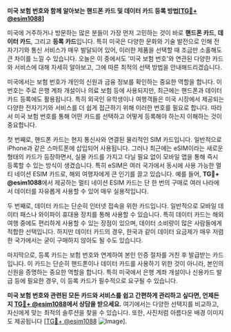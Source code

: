**미국 보험 번호와 함께 알아보는 핸드폰 카드 및 데이터 카드 등록 방법[[TG💪+ @esim1088](https://t.me/s/esim1088)]**

미국에 거주하거나 방문하는 많은 분들이 가장 먼저 고민하는 것이 바로 **핸드폰 카드**, **데이터 카드**, 그리고 **등록 카드**입니다. 특히 미국은 다양한 문화와 기술 발전으로 인해 전자기기와 통신 서비스가 매우 발달되어 있어, 이러한 제품을 선택할 때 조금만 소홀해도 큰 차이를 느낄 수 있습니다. 오늘은 이 중에서도 '미국 보험 번호'와 연관된 다양한 카드와 서비스에 대해 자세히 알아보고, 그에 따른 최적의 선택 방법을 안내해드리겠습니다.

미국에서는 보험 번호가 개인의 신원과 금융 정보를 확인하는 중요한 역할을 합니다. 이번호는 주로 은행 계좌 개설이나 의료 보험 등에 사용되지만, 최근에는 핸드폰과 데이터 카드 등록에도 활용됩니다. 특히 외국인 유학생이나 여행객들은 미국 시장에서 제공되는 다양한 전자기기와 서비스를 더 쉽게 접근하기 위해 이러한 번호를 필요로 합니다. 따라서 미국 보험 번호를 통해 어떤 카드를 선택하고 어떻게 등록해야 하는지 이해하는 것이 중요합니다.

첫 번째로, 핸드폰 카드는 현지 통신사와 연결된 물리적인 SIM 카드입니다. 일반적으로 iPhone과 같은 스마트폰에 삽입되어 사용됩니다. 그러나 최근에는 eSIM이라는 새로운 형태의 카드가 등장하면서, 실물 카드를 가지고 다닐 필요 없이 모바일 앱을 통해 즉시 등록할 수 있는 방식이 생겼습니다. 특히 eSIM은 여러 국가에서 동시에 사용 가능한 멀티 네이션 ESIM 카드로, 해외 여행자에게 큰 인기를 끌고 있습니다. 예를 들어, **TG💪+ @esim1088**에서 제공하는 멀티 네이션 ESIM 카드는 단 한 번의 구매로 여러 나라에서 데이터를 자유롭게 사용할 수 있어 매우 실용적입니다.

두 번째로, 데이터 카드는 단순히 인터넷 접속을 위한 카드입니다. 일반적으로 모바일 데이터 패스나 와이파이 휴대용 장치를 통해 사용할 수 있습니다. 특히 데이터 카드는 해외여행 중에도 편리하게 사용할 수 있는 장점이 있으며, 데이터 소비량이 많은 사람들에게 적합한 선택입니다. 하지만 데이터 카드의 경우, 한국과 같이 데이터 요금제가 매우 저렴한 국가에서는 굳이 구매하지 않아도 될 수도 있습니다.

마지막으로, 등록 카드는 보험 번호와 연계하여 본인 인증 절차를 거친 후 발급받는 카드입니다. 이 카드는 단순히 핸드폰이나 데이터 카드를 사용하기 위한 것이 아니라, 본인의 신원을 증명하는 중요한 역할을 합니다. 특히 미국에서 은행 계좌 개설이나 신용카드 발급 등에 필요한 경우, 이 등록 카드가 필수적으로 요구될 수 있습니다.

**미국 보험 번호와 관련된 모든 카드와 서비스를 쉽고 간편하게 관리하고 싶다면, 언제든지 [TG💪+ @esim1088](https://t.me/s/esim1088)에서 상담을 받으세요.** 여기에서는 다양한 선택지를 비교하고, 자신에게 맞는 최적의 솔루션을 찾을 수 있습니다. 또한, 사진처럼 아름다운 배경 이미지도 제공됩니다 [[TG💪+ @esim1088](https://t.me/s/esim1088) ![Image](https://i.postimg.cc/Y0z9fWf4/image.png)].